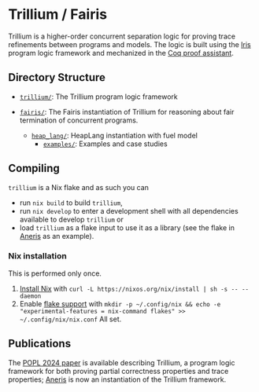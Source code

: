 # Trillium / Fairis

Trillium is a higher-order concurrent separation logic for proving trace
refinements between programs and models. The logic is
built using the [Iris](https://iris-project.org) program logic framework and
mechanized in the [Coq proof assistant](https://coq.inria.fr/).

## Directory Structure

- [`trillium/`](trillium/): The Trillium program logic framework

- [`fairis/`](fairis/): The Fairis instantiation of Trillium for reasoning
  about fair termination of concurrent programs.
  + [`heap_lang/`](fairis/heap_lang/): HeapLang instantiation with fuel model
    * [`examples/`](fairis/heap_lang/examples/): Examples and case studies

## Compiling

`trillium` is a Nix flake and as such you can
- run `nix build` to build `trillium`,
- run `nix develop` to enter a development shell with all dependencies available to develop `trillium` or
- load `trillium` as a flake input to use it as a library (see the flake in [Aneris](https://github.com/logsem/aneris/blob/master/flake.nix) as an example). 

### Nix installation

This is performed only once.
1. [Install Nix](https://nix.dev/install-nix.html) with `curl -L https://nixos.org/nix/install | sh -s -- --daemon`
2. Enable [flake support](https://nixos.wiki/wiki/Flakes) with `mkdir -p ~/.config/nix && echo -e "experimental-features = nix-command flakes" >> ~/.config/nix/nix.conf`
All set.


## Publications

The [POPL 2024 paper](https://iris-project.org/pdfs/2024-popl-trillium.pdf) is
available describing Trillium, a program logic framework for both proving
partial correctness properties and trace properties; [Aneris](https://github.com/logsem/aneris) 
is now an instantiation of the Trillium framework.
